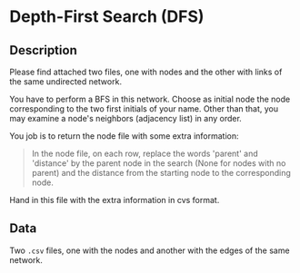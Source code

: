 # Depth-First Search (DFS)

## Description

Please find attached two files, one with nodes and the other with links of the same undirected network.

You have to perform a BFS in this network. Choose as initial node the node corresponding to the two first initials of your name. Other than that, you may examine a node's neighbors (adjacency list) in any order.

You job is to return the node file with some extra information:

> In the node file, on each row, replace the words 'parent' and 'distance' by the parent node in the search (None for nodes with no parent) and the distance from the starting node to the corresponding node.

Hand in this file with the extra information in cvs format.

## Data

Two `.csv` files, one with the nodes and another with the edges of the same network.